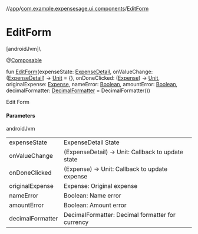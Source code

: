 //[app](../../index.md)/[com.example.expensesage.ui.components](index.md)/[EditForm](-edit-form.md)

# EditForm

[androidJvm]\

@[Composable](https://developer.android.com/reference/kotlin/androidx/compose/runtime/Composable.html)

fun [EditForm](-edit-form.md)(expenseState: [ExpenseDetail](../com.example.expensesage.ui.utils/-expense-detail/index.md), onValueChange: ([ExpenseDetail](../com.example.expensesage.ui.utils/-expense-detail/index.md)) -&gt; [Unit](https://kotlinlang.org/api/latest/jvm/stdlib/kotlin/-unit/index.html) = {}, onDoneClicked: ([Expense](../com.example.expensesage.data.expenses/-expense/index.md)) -&gt; [Unit](https://kotlinlang.org/api/latest/jvm/stdlib/kotlin/-unit/index.html), originalExpense: [Expense](../com.example.expensesage.data.expenses/-expense/index.md), nameError: [Boolean](https://kotlinlang.org/api/latest/jvm/stdlib/kotlin/-boolean/index.html), amountError: [Boolean](https://kotlinlang.org/api/latest/jvm/stdlib/kotlin/-boolean/index.html), decimalFormatter: [DecimalFormatter](../com.example.expensesage.ui.utils/-decimal-formatter/index.md) = DecimalFormatter())

Edit Form

#### Parameters

androidJvm

| | |
|---|---|
| expenseState | ExpenseDetail State |
| onValueChange | (ExpenseDetail) -> Unit:  Callback to update state |
| onDoneClicked | (Expense) -> Unit: Callback to update expense |
| originalExpense | Expense: Original expense |
| nameError | Boolean: Name error |
| amountError | Boolean: Amount error |
| decimalFormatter | DecimalFormatter: Decimal formatter for currency |
